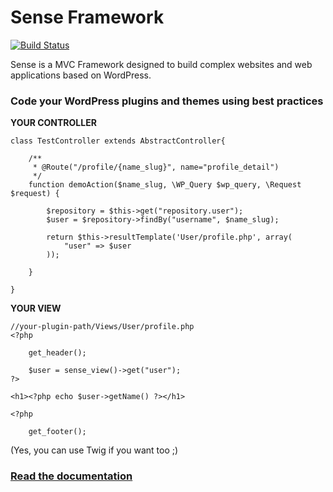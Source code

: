Sense Framework
=====
[![Build Status](https://travis-ci.org/Simettric/Sense.svg?branch=master)](https://travis-ci.org/Simettric/Sense)

Sense is a MVC Framework designed to build complex websites and web applications based on WordPress.

### Code your WordPress plugins and themes using best practices
 

**YOUR CONTROLLER**

    
    class TestController extends AbstractController{
        
        /**
         * @Route("/profile/{name_slug}", name="profile_detail")
         */
        function demoAction($name_slug, \WP_Query $wp_query, \Request $request) {
             
            $repository = $this->get("repository.user");
            $user = $repository->findBy("username", $name_slug);
             
            return $this->resultTemplate('User/profile.php', array(
                "user" => $user
            ));
       
        }
   
    }
    
**YOUR VIEW**
    
    //your-plugin-path/Views/User/profile.php     
    <?php
    
        get_header();
        
        $user = sense_view()->get("user");
    ?>
     
    <h1><?php echo $user->getName() ?></h1>
     
    <?php
    
        get_footer();
    
(Yes, you can use Twig if you want too ;)
    
### [Read the documentation](http://sense.readthedocs.io/en/latest/) 

